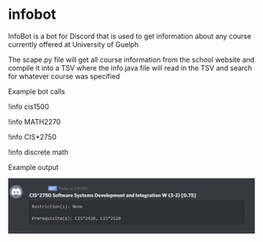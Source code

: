 # infobot
InfoBot is a bot for Discord that is used to get information about any course currently offered at University of Guelph

The scape.py file will get all course information from the school website and compile it into a TSV where the info.java file will 
read in the TSV and search for whatever course was specified

Example bot calls

!info cis1500

!info MATH2270

!info CIS*2750

!info discrete math


Example output

![outputimage](https://github.com/jeremyt123/infobot/blob/master/exampleOut.JPG)
